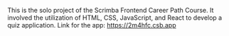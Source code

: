 This is the solo project of the Scrimba Frontend Career Path Course. It involved the utilization of HTML, CSS, JavaScript, and React to develop a quiz application.
Link for the app:  https://2m4hfc.csb.app
